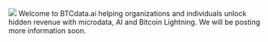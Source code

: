 ![](https://github.com/btcdata/welcome/blob/main/BTCdata-Master-2000x700tagline.png?raw=true) Welcome to BTCdata.ai helping organizations and individuals unlock hidden revenue with microdata, AI and Bitcoin Lightning.  We will be posting more information soon.
